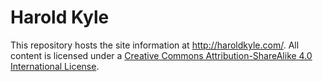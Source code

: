 Harold Kyle
===========
This repository hosts the site information at http://haroldkyle.com/. All content is licensed under a <a rel="license" href="http://creativecommons.org/licenses/by-sa/4.0/">Creative Commons Attribution-ShareAlike 4.0 International License</a>.
